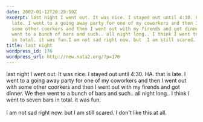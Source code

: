 ```yaml
---
date: 2002-01-12T20:29:59Z
excerpt: last night I went out. It was nice. I stayed out until 4:30. HA. that is
  late. I went to a going away party for one of my coworkers and then I went out with
  some other coorkers and then I went out with my firends and got dinner. We then
  went to a bunch of bars and such.. all night long.. I think I went to seven bars
  in total. it was fun.I am not sad right now. but  I am still scared. I ...
title: last night
wordpress_id: 176
wordpress_url: http://new.nata2.org/?p=176
---
```


last night I went out. It was nice. I stayed out until 4:30. HA. that is late. I went to a going away party for one of my coworkers and then I went out with some other coorkers and then I went out with my firends and got dinner. We then went to a bunch of bars and such.. all night long.. I think I went to seven bars in total. it was fun.<br/><br/>I am not sad right now. but  I am still scared. I don't like this at all. 
